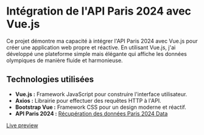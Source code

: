 # Intégration de l'API Paris 2024 avec Vue.js

Ce projet démontre ma capacité à intégrer l'API Paris 2024 avec Vue.js pour créer une application web propre et réactive. 
En utilisant Vue.js, j'ai développé une plateforme simple mais élégante qui affiche les données olympiques de manière fluide et harmonieuse.


## Technologies utilisées

- **Vue.js :** Framework JavaScript pour construire l'interface utilisateur.
- **Axios :** Librairie pour effectuer des requêtes HTTP à l'API.
- **Bootstrap Vue :** Framework CSS pour un design moderne et réactif.
- **API Paris 2024 :** [Récupération des données Paris 2024 Data](https://data.paris2024.org/)

 [Live preview](https://mhss-paris2024.netlify.app/)
